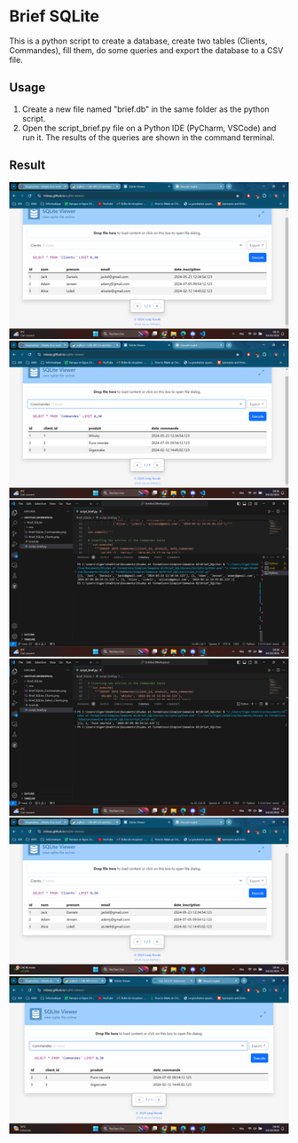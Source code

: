 # Brief SQLite

This is a python script to create a database, create two tables (Clients, Commandes), fill them, do some queries and export the database to a CSV file.

## Usage

1. Create a new file named "brief.db" in the same folder as the python script.
2. Open the script_brief.py file on a Python IDE (PyCharm, VSCode) and run it. The results of the queries are shown in the command terminal.

## Result

![alt text](https://github.com/Niels-Patrick/Brief_SQLite/blob/main/Brief_SQLite_Clients.png)
![alt text](https://github.com/Niels-Patrick/Brief_SQLite/blob/main/Brief%20SQLite_Commandes.png)
![alt text](https://github.com/Niels-Patrick/Brief_SQLite/blob/main/Brief_SQLite_Select_Clients.png)
![alt text](https://github.com/Niels-Patrick/Brief_SQLite/blob/main/Brief_SQLite_Select_Commandes_Clients.png)
![alt text](https://github.com/Niels-Patrick/Brief_SQLite/blob/main/Brief_SQLite_Update_Email.png)
![alt text](https://github.com/Niels-Patrick/Brief_SQLite/blob/main/Brief%20SQLite_Delete_Commande.png)

